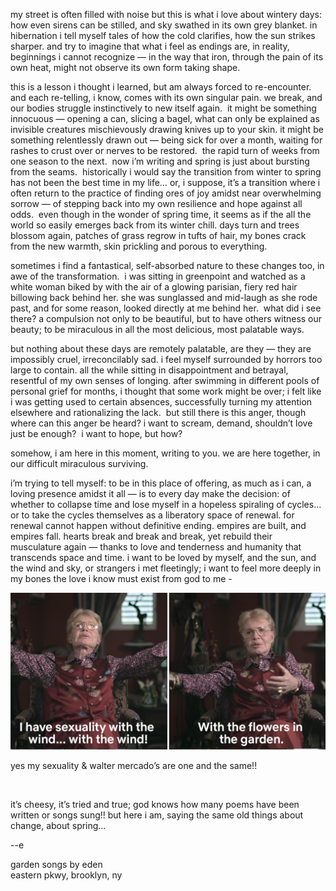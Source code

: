 my street is often filled with noise but this is what i love about wintery days: how even sirens can be stilled, and sky swathed in its own grey blanket. in hibernation i tell myself tales of how the cold clarifies, how the sun strikes sharper. and try to imagine that what i feel as endings are, in reality, beginnings i cannot recognize — in the way that iron, through the pain of its own heat, might not observe its own form taking shape.

this is a lesson i thought i learned, but am always forced to re-encounter. and each re-telling, i know, comes with its own singular pain. we break, and our bodies struggle instinctively to new itself again.  it might be something innocuous — opening a can, slicing a bagel, what can only be explained as invisible creatures mischievously drawing knives up to your skin. it might be something relentlessly drawn out — being sick for over a month, waiting for rashes to crust over or nerves to be restored.  the rapid turn of weeks from one season to the next.  now i’m writing and spring is just about bursting from the seams.  historically i would say the transition from winter to spring has not been the best time in my life… or, i suppose, it’s a transition where i often return to the practice of finding ores of joy amidst near overwhelming sorrow — of stepping back into my own resilience and hope against all odds.  even though in the wonder of spring time, it seems as if the all the world so easily emerges back from its winter chill. days turn and trees blossom again, patches of grass regrow in tufts of hair, my bones crack from the new warmth, skin prickling and porous to everything.

sometimes i find a fantastical, self-absorbed nature to these changes too, in awe of the transformation.  i was sitting in greenpoint and watched as a white woman biked by with the air of a glowing parisian, fiery red hair billowing back behind her. she was sunglassed and mid-laugh as she rode past, and for some reason, looked directly at me behind her.  what did i see there? a compulsion not only to be beautiful, but to have others witness our beauty; to be miraculous in all the most delicious, most palatable ways.

but nothing about these days are remotely palatable, are they — they are impossibly cruel, irreconcilably sad. i feel myself surrounded by horrors too large to contain. all the while sitting in disappointment and betrayal, resentful of my own senses of longing. after swimming in different pools of personal grief for months, i thought that some work might be over; i felt like i was getting used to certain absences, successfully turning my attention elsewhere and rationalizing the lack.  but still there is this anger, though where can this anger be heard? i want to scream, demand, shouldn’t love just be enough?  i want to hope, but how?

somehow, i am here in this moment, writing to you. we are here together, in our difficult miraculous surviving. 

i’m trying to tell myself: to be in this place of offering, as much as i can, a loving presence amidst it all — is to every day make the decision: of whether to collapse time and lose myself in a hopeless spiraling of cycles…or to take the cycles themselves as a liberatory space of renewal. for renewal cannot happen without definitive ending. empires are built, and empires fall. hearts break and break and break, yet rebuild their musculature again — thanks to love and tenderness and humanity that transcends space and time. i want to be loved by myself, and the sun, and the wind and sky, or strangers i met fleetingly; i want to feel more deeply in my bones the love i know must exist from god to me -

<img class="tl-email-image" src="../imgs/3_21_24/walter_mercado.png" style="text-align: center;"/>
<p class="caption"> yes my sexuality & walter mercado’s are one and the same!! </p>
<br>

it’s cheesy, it’s tried and true; god knows how many poems have been written or songs sung!! but here i am, saying the same old things about change, about spring…


\--e

<p class="caption">
<a target="_blank" src="https://gardensongs.github.io">garden songs</a> by eden <br>
eastern pkwy, brooklyn, ny <br>
</p>